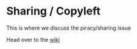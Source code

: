 # Sharing / Copyleft
This is where we discuss the piracy/sharing issue

Head over to the [wiki](https://github.com/Internet-Freedom-Lx/topic-piracy/wiki)
